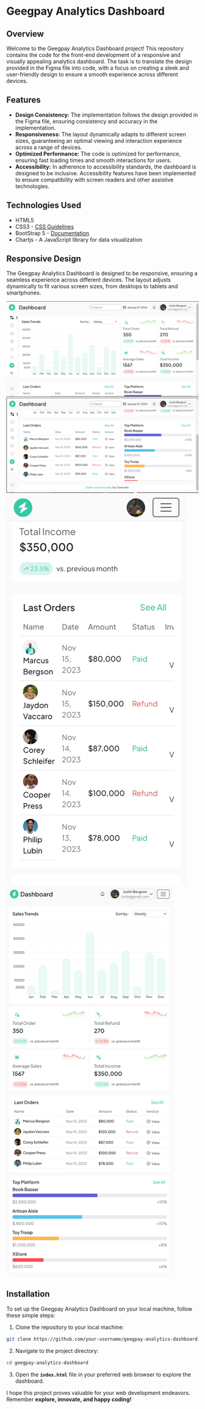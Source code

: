 # Geegpay Analytics Dashboard

## Overview
Welcome to the Geegpay Analytics Dashboard project! This repository contains the code for the front-end development of a responsive and visually appealing analytics dashboard. The task is to translate the design provided in the Figma file into code, with a focus on creating a sleek and user-friendly design to ensure a smooth experience across different devices.

## Features
- **Design Consistency:** The implementation follows the design provided in the Figma file, ensuring consistency and accuracy in the implementation.
- **Responsiveness:** The layout dynamically adapts to different screen sizes, guaranteeing an optimal viewing and interaction experience across a range of devices.
- **Optimized Performance:** The code is optimized for performance, ensuring fast loading times and smooth interactions for users.
- **Accessibility:** In adherence to accessibility standards, the dashboard is designed to be inclusive. Accessibility features have been implemented to ensure compatibility with screen readers and other assistive technologies.

## Technologies Used
- HTML5
- CSS3 - [CSS Guidelines](https://cssguidelin.es/)
- BootStrap 5 - [Documentation](https://getbootstrap.com/docs/5.3/getting-started/introduction/)
- Chartjs - A JavaScript library for data visualization

## Responsive Design
The Geegpay Analytics Dashboard is designed to be responsive, ensuring a seamless experience across different devices. The layout adjusts dynamically to fit various screen sizes, from desktops to tablets and smartphones.

![](./media/geegpay-1.png)
![](./media/geegpay-2.png)
![](./media/mobile-view.jpeg)
![](./media/tablet-view.jpeg)

## Installation
To set up the Geegpay Analytics Dashboard on your local machine, follow these simple steps:
1. Clone the repository to your local machine:
``` bash
git clone https://github.com/your-username/geegpay-analytics-dashboard.git
```
2. Navigate to the project directory:
``` bash
cd geegpay-analytics-dashboard
```
3. Open the **`index.html`** file in your preferred web browser to explore the dashboard.

I hope this project proves valuable for your web development endeavors. Remember **explore, innovate, and happy coding!**